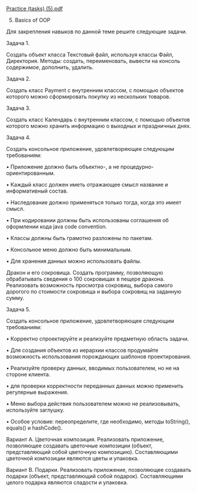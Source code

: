 [Practice (tasks) (5).pdf](https://github.com/pp8a/Introduction-to-Java/files/10300529/Practice.tasks.5.pdf)

5. Basics of OOP

Для закрепления навыков по данной теме решите следующие задачи. 

Задача 1. 

Создать объект класса Текстовый файл, используя классы Файл, Директория. Методы: создать, переименовать, 
вывести на консоль содержимое, дополнить, удалить.

Задача 2. 

Создать класс Payment с внутренним классом, с помощью объектов которого можно сформировать покупку из 
нескольких товаров.

Задача 3.

Создать класс Календарь с внутренним классом, с помощью объектов которого можно хранить информацию о 
выходных и праздничных днях.

Задача 4.

Создать консольное приложение, удовлетворяющее следующим требованиям: 

• Приложение должно быть объектно-, а не процедурно-ориентированным. 

• Каждый класс должен иметь отражающее смысл название и информативный состав. 

• Наследование должно применяться только тогда, когда это имеет смысл. 

• При кодировании должны быть использованы соглашения об оформлении кода java code convention. 

• Классы должны быть грамотно разложены по пакетам. 

• Консольное меню должно быть минимальным. 

• Для хранения данных можно использовать файлы.

Дракон и его сокровища. Создать программу, позволяющую обрабатывать сведения о 100 сокровищах в пещере 
дракона. Реализовать возможность просмотра сокровищ, выбора самого дорогого по стоимости сокровища и 
выбора сокровищ на заданную сумму.

Задача 5.

Создать консольное приложение, удовлетворяющее следующим требованиям: 

• Корректно спроектируйте и реализуйте предметную область задачи. 

• Для создания объектов из иерархии классов продумайте возможность использования порождающих шаблонов 
проектирования.

• Реализуйте проверку данных, вводимых пользователем, но не на стороне клиента.

• для проверки корректности переданных данных можно применить регулярные выражения.

• Меню выбора действия пользователем можно не реализовывать, используйте заглушку.

• Особое условие: переопределите, где необходимо, методы toString(), equals() и hashCode().

Вариант A. Цветочная композиция. Реализовать приложение, позволяющее создавать цветочные композиции
(объект, представляющий собой цветочную композицию). Составляющими цветочной композиции являются цветы 
и упаковка.

Вариант B. Подарки. Реализовать приложение, позволяющее создавать подарки (объект, представляющий собой 
подарок). Составляющими целого подарка являются сладости и упаковка.
